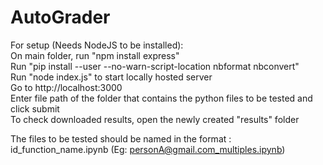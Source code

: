 # AutoGrader

For setup (Needs NodeJS to be installed): <br>
On main folder, run "npm install express" <br>
Run "pip install --user --no-warn-script-location nbformat nbconvert" <br>
Run "node index.js" to start locally hosted server <br>
Go to http://localhost:3000 <br>
Enter file path of the folder that contains the python files to be tested and click submit <br>
To check downloaded results, open the newly created "results" folder <br>

The files to be tested should be named in the format : id_function_name.ipynb (Eg: personA@gmail.com_multiples.ipynb)

